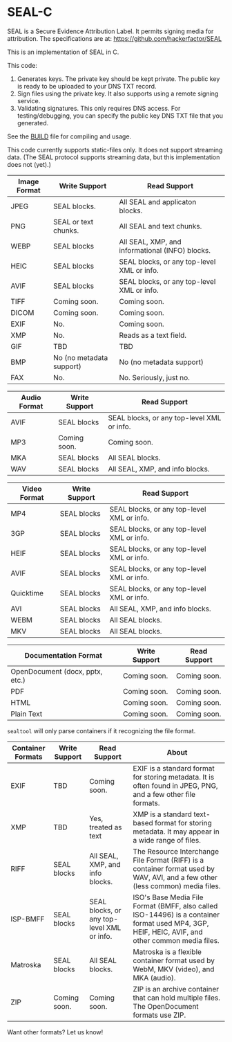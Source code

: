 # SEAL-C
SEAL is a Secure Evidence Attribution Label. It permits signing media for attribution. The specifications are at: https://github.com/hackerfactor/SEAL

This is an implementation of SEAL in C.

This code:
1. Generates keys. The private key should be kept private. The public key is ready to be uploaded to your DNS TXT record.
2. Sign files using the private key. It also supports using a remote signing service.
3. Validating signatures. This only requires DNS access. For testing/debugging, you can specify the public key DNS TXT file that you generated.

See the [BUILD](BUILD.md) file for compiling and usage.

This code currently supports static-files only. It does not support streaming data. (The SEAL protocol supports streaming data, but this implementation does not (yet).)

|Image Format|Write Support|Read Support|
|------|-------------|------------|
|JPEG  |SEAL blocks.|All SEAL and applicaton blocks.|
|PNG   |SEAL or text chunks.|All SEAL and text chunks.|
|WEBP  |SEAL blocks|All SEAL, XMP, and informational (INFO) blocks.|
|HEIC  |SEAL blocks|SEAL blocks, or any top-level XML or info.|
|AVIF  |SEAL blocks|SEAL blocks, or any top-level XML or info.|
|TIFF  |Coming soon.|Coming soon.|
|DICOM |Coming soon.|Coming soon.|
|EXIF  |No.|Coming soon.|
|XMP   |No.|Reads as a text field.|
|GIF   |TBD|TBD|
|BMP   |No (no metadata support)|No (no metadata support)|
|FAX   |No.|No. Seriously, just no.|

|Audio Format|Write Support|Read Support|
|------|-------------|------------|
|AVIF  |SEAL blocks|SEAL blocks, or any top-level XML or info.|
|MP3   |Coming soon.|Coming soon.|
|MKA   |SEAL blocks|All SEAL blocks.|
|WAV   |SEAL blocks|All SEAL, XMP, and info blocks.|

|Video Format|Write Support|Read Support|
|------|-------------|------------|
|MP4   |SEAL blocks|SEAL blocks, or any top-level XML or info.|
|3GP   |SEAL blocks|SEAL blocks, or any top-level XML or info.|
|HEIF  |SEAL blocks|SEAL blocks, or any top-level XML or info.|
|AVIF  |SEAL blocks|SEAL blocks, or any top-level XML or info.|
|Quicktime |SEAL blocks|SEAL blocks, or any top-level XML or info.|
|AVI   |SEAL blocks|All SEAL, XMP, and info blocks.|
|WEBM  |SEAL blocks|All SEAL blocks.|
|MKV   |SEAL blocks|All SEAL blocks.|

|Documentation Format|Write Support|Read Support|
|------|-------------|------------|
|OpenDocument (docx, pptx, etc.)|Coming soon.|Coming soon.|
|PDF |Coming soon.|Coming soon.|
|HTML |Coming soon.|Coming soon.|
|Plain Text |Coming soon.|Coming soon.|

`sealtool` will only parse containers if it recognizing the file format.

|Container Formats|Write Support|Read Support|About|
|------|-------------|------------|-----|
|EXIF |TBD |Coming soon.|EXIF is a standard format for storing metadata. It is often found in JPEG, PNG, and a few other file formats.
|XMP |TBD |Yes, treated as text|XMP is a standard text-based format for storing metadata. It may appear in a wide range of files.
|RIFF |SEAL blocks |All SEAL, XMP, and info blocks.|The Resource Interchange File Format (RIFF) is a container format used by WAV, AVI, and a few other (less common) media files.|
|ISP-BMFF |SEAL blocks|SEAL blocks, or any top-level XML or info.|ISO's Base Media File Format (BMFF, also called ISO-14496) is a container format used MP4, 3GP, HEIF, HEIC, AVIF, and other common media files.|
|Matroska |SEAL blocks |All SEAL blocks.|Matroska is a flexible container format used by WebM, MKV (video), and MKA (audio).|
|ZIP |Coming soon. |Coming soon.|ZIP is an archive container that can hold multiple files. The OpenDocument formats use ZIP.|

Want other formats? Let us know!

